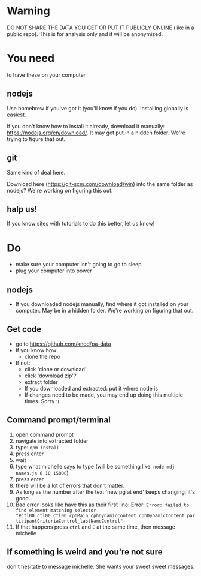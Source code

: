 # Warning
DO NOT SHARE THE DATA YOU GET OR PUT IT PUBLICLY ONLINE (like in a public repo). This is for analysis only and it will be anonymized.

# You need
to have these on your computer

## nodejs

Use homebrew if you've got it (you'll know if you do). Installing globally is easiest.

If you don't know how to install it already, download it manually: https://nodejs.org/en/download/. It may get put in a hidden folder. We're trying to figure that out.

## git

Same kind of deal here.

Download here (https://git-scm.com/download/win) into the same folder as nodejs? We're working on figuring this out.

## halp us!

If you know sites with tutorials to do this better, let us know!


# Do
- make sure your computer isn't going to go to sleep
- plug your computer into power

## nodejs
- If you downloaded nodejs manually, find where it got installed on your computer. May be in a hidden folder. We're working on figuring that out.

## Get code
- go to https://github.com/knod/pa-data
- If you know how:
  - clone the repo
- If not:
  - click 'clone or download'
  - click 'download zip'?
  - extract folder
  - If you downloaded and extracted: put it where node is
  - If changes need to be made, you may end up doing this multiple times. Sorry :(

## Command prompt/terminal
1. open command prompt
1. navigate into extracted folder
1. type: `npm install`
1. press enter
1. wait
1. type what michelle says to type (will be something like: `node mdj-names.js 6 10 15000`)
1. press enter
1. there will be a lot of errors that don't matter.
1. As long as the number after the text 'new pg at end' keeps changing, it's good.
1. Bad error looks like have this as their first line: Error: `Error: failed to find element matching selector "#ctl00_ctl00_ctl00_cphMain_cphDynamicContent_cphDynamicContent_participantCriteriaControl_lastNameControl"`
1. If that happens press `ctrl` and `C` at the same time, then message michelle

## If something is weird and you're not sure
don't hesitate to message michelle. She wants your sweet sweet messages.





